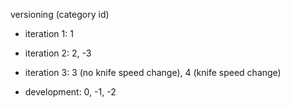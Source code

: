 versioning (category id)
* iteration 1: 1
* iteration 2: 2, -3
* iteration 3: 3 (no knife speed change), 4 (knife speed change)

* development: 0, -1, -2
